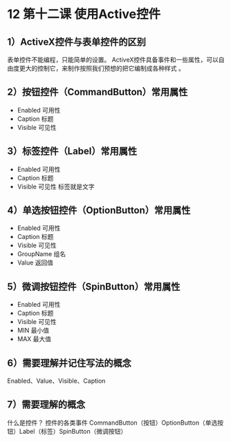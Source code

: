 # 12 第十二课 使用Active控件
## 1）ActiveX控件与表单控件的区别

 表单控件不能编程，只能简单的设置。
 ActiveX控件具备事件和一些属性，可以自由度更大的控制它，来制作按照我们预想的把它编制成各种样式 。

## 2）按钮控件（CommandButton）常用属性

  - Enabled        可用性
  - Caption         标题
  - Visible           可见性

## 3）标签控件（Label）常用属性

  - Enabled        可用性
  - Caption         标题
  - Visible           可见性
      标签就是文字

## 4）单选按钮控件（OptionButton）常用属性

  - Enabled        可用性
  - Caption         标题
  - Visible           可见性
  - GroupName  组名
  - Value            返回值

## 5）微调按钮控件（SpinButton）常用属性

  - Enabled        可用性
  - Caption         标题
  - Visible           可见性
  - MIN               最小值
  - MAX              最大值

## 6）需要理解并记住写法的概念

  Enabled、Value、Visible、Caption

## 7）需要理解的概念

  什么是控件？
  控件的各类事件
  CommandButton（按钮）OptionButton（单选按钮）Label（标签）SpinButton（微调按钮）